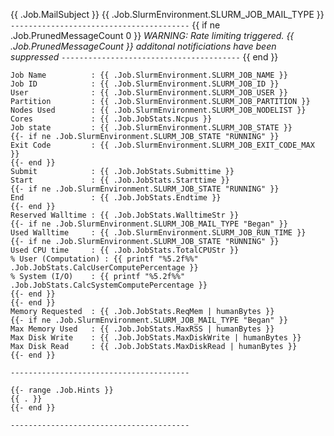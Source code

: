{{ .Job.MailSubject }} {{ .Job.SlurmEnvironment.SLURM_JOB_MAIL_TYPE }}
`----------------------------------------`
{{ if ne .Job.PrunedMessageCount 0 }}
*WARNING: Rate limiting triggered. {{ .Job.PrunedMessageCount }} additonal notificiations have been suppressed*
`----------------------------------------`
{{ end }}
```
Job Name          : {{ .Job.SlurmEnvironment.SLURM_JOB_NAME }}
Job ID            : {{ .Job.SlurmEnvironment.SLURM_JOB_ID }}
User              : {{ .Job.SlurmEnvironment.SLURM_JOB_USER }}
Partition         : {{ .Job.SlurmEnvironment.SLURM_JOB_PARTITION }}
Nodes Used        : {{ .Job.SlurmEnvironment.SLURM_JOB_NODELIST }}
Cores             : {{ .Job.JobStats.Ncpus }}
Job state         : {{ .Job.SlurmEnvironment.SLURM_JOB_STATE }}
{{- if ne .Job.SlurmEnvironment.SLURM_JOB_STATE "RUNNING" }}
Exit Code         : {{ .Job.SlurmEnvironment.SLURM_JOB_EXIT_CODE_MAX }}
{{- end }}
Submit            : {{ .Job.JobStats.Submittime }}
Start             : {{ .Job.JobStats.Starttime }}
{{- if ne .Job.SlurmEnvironment.SLURM_JOB_STATE "RUNNING" }}
End               : {{ .Job.JobStats.Endtime }}
{{- end }}
Reserved Walltime : {{ .Job.JobStats.WalltimeStr }}
{{- if ne .Job.SlurmEnvironment.SLURM_JOB_MAIL_TYPE "Began" }}
Used Walltime     : {{ .Job.SlurmEnvironment.SLURM_JOB_RUN_TIME }}
{{- if ne .Job.SlurmEnvironment.SLURM_JOB_STATE "RUNNING" }}
Used CPU time     : {{ .Job.JobStats.TotalCPUStr }}
% User (Computation) : {{ printf "%5.2f%%" .Job.JobStats.CalcUserComputePercentage }}
% System (I/O)    : {{ printf "%5.2f%%" .Job.JobStats.CalcSystemComputePercentage }}
{{- end }}
{{- end }}
Memory Requested  : {{ .Job.JobStats.ReqMem | humanBytes }}
{{- if ne .Job.SlurmEnvironment.SLURM_JOB_MAIL_TYPE "Began" }}
Max Memory Used   : {{ .Job.JobStats.MaxRSS | humanBytes }}
Max Disk Write    : {{ .Job.JobStats.MaxDiskWrite | humanBytes }}
Max Disk Read     : {{ .Job.JobStats.MaxDiskRead | humanBytes }}
{{- end }}
```
`----------------------------------------`
```
{{- range .Job.Hints }}
{{ . }}
{{- end }}
```
`----------------------------------------`
